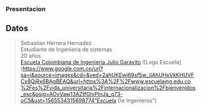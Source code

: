 ﻿### Presentacion
## Datos
>Sebastian Herrera Hernadez\
>Estudiante de Ingenieria de sistemas\
>20 años\
>[Escuela Colombiana de Ingenieria Julio Garavito](https://www.escuelaing.edu.co/es/)
>![Logo Escuela](https://www.google.com.co/url?sa=i&source=images&cd=&ved=2ahUKEwj69sf5w_jjAhUHxVkKHUVFCx8QjRx6BAgBEAQ&url=https%3A%2F%2Fwww.escuelaing.edu.co%2Fes%2Fvida_universitaria%2Finternacionalizacion%2Fbienvenidos_esc&psig=AOvVaw13AZtfGIvPInJa_q73-oC5&ust=1565534315698774"Escuela De Ingenieros")

